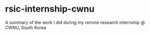 # rsic-internship-cwnu
A summary of the work I did during my remote research internship @ CWNU, South Korea
